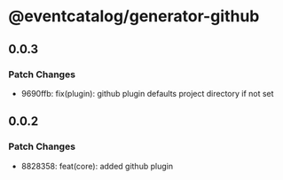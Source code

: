 # @eventcatalog/generator-github

## 0.0.3

### Patch Changes

- 9690ffb: fix(plugin): github plugin defaults project directory if not set

## 0.0.2

### Patch Changes

- 8828358: feat(core): added github plugin
